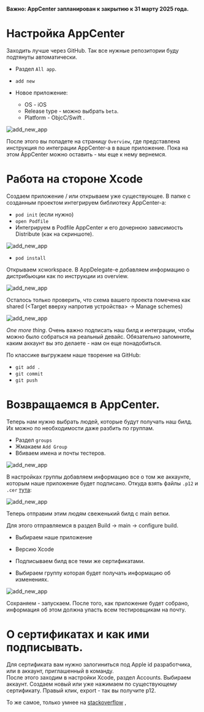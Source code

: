 **Важно: AppCenter запланирован к закрытию к 31 марту 2025 года.**

# Настройка AppCenter

Заходить лучше через GitHub. 
Так все нужные репозитории буду подтянуты автоматически.

- Раздел `All app`.

- `add new`

- Новое приложение:
    - OS - iOS
    - Release type - можно выбрать `beta`.
    - Platform - ObjcC/Swift .

![add_new_app](./images/add_new_app.png)

После этого вы попадете на страницу `Overview`, где представлена инструкция по интеграции AppCenter-а в ваше приложение. Пока на этом AppCenter можно оставить - мы еще к нему вернемся.

# Работа на стороне Xcode
Создаем приложение / или открываем уже существующее. В папке с созданным проектом интегрируем библиотеку AppCenter-а:
- `pod init` (если нужно)
- `open Podfile`
- Интегрируем в Podfile AppCenter и его дочернюю зависимость Distribute (как на скриншоте).

![add_new_app](./images/podfile.png)

- `pod install`

Открываем xcworkspace. В AppDelegate-е добавляем информацию о дистрибьюции как по инструкции из overview.

![add_new_app](./images/app_delegate.png)

Осталось только проверить, что схема вашего проекта помечена как shared (<Target вверху напротив устройства> -> Manage schemes)

![add_new_app](./images/shared_scheme.png)

*One more thing*. Очень важно подписать наш билд и интеграции, чтобы можно было собраться на реальный девайс. Обязательно запомните, каким аккаунт вы это делаете - нам он еще понадобиться.

По классике выгружаем наше творение на GitHub:
- `git add .`
- `git commit`
- `git push`

# Возвращаемся в AppCenter.

Теперь нам нужно выбрать людей, которые будут получать наш билд. Их можно по необходимости даже разбить по группам.
- Раздел `groups`
- Жмакаем `Add Group`
- Вбиваем имена и почты тестеров.

![add_new_app](./images/testers_group.png)

В настройках группы добавляем информацию все о том же аккаунте, которым наше приложение будет подписано. Откуда взять файлы `.p12` и `.cer` [тута](#about_cer):

![add_new_app](./images/sign_testers_group.png)

Теперь отправим этим людям свеженький билд с main ветки.

Для этого отправляемся в раздел Build -> main -> configure build.

- Выбираем наше приложение

- Версию Xcode

- Подписываем билд все теми же сертификатами.

- Выбираем группу которая будет получать информацию об изменениях.

![add_new_app](./images/configure_build.png)

Сохраняем - запускаем. После того, как приложение будет собрано, информация об этом должна упасть всем тестировщикам на почту.

# <a name="about_cer"></a> О сертификатах и как ими подписывать.

Для сертификата вам нужно залогиниться под Apple id разработчика, или в аккаунт, приглашенный в команду.  
После этого заходим в настройки Xcode, раздел Accounts.
Выбираем аккаунт.
Создаем новый или уже нажимаем по существующему сертификату.
Правый клик, export - так вы получите p12.

То же самое, только умнее на [stackoverflow](https://stackoverflow.com/questions/39091048/how-to-convert-a-cer-to-a-p12-file) ,
